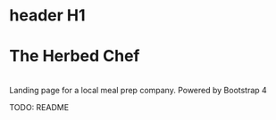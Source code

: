# header H1
<h1>The Herbed Chef</h1>
</br>
Landing page for a local meal prep company.
Powered by Bootstrap 4

TODO: README
